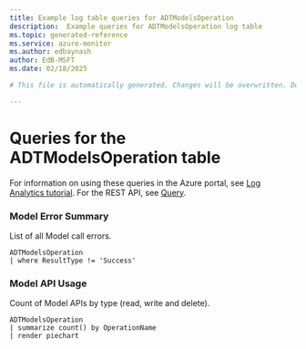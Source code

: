 ```yaml
---
title: Example log table queries for ADTModelsOperation
description:  Example queries for ADTModelsOperation log table
ms.topic: generated-reference
ms.service: azure-monitor
ms.author: edbaynash
author: EdB-MSFT
ms.date: 02/18/2025

# This file is automatically generated. Changes will be overwritten. Do not change this file directly. 

---
```


# Queries for the ADTModelsOperation table

For information on using these queries in the Azure portal, see [Log Analytics tutorial](/azure/azure-monitor/logs/log-analytics-tutorial). For the REST API, see [Query](/rest/api/loganalytics/query).


### Model Error Summary  


List of all Model call errors.  

```query
ADTModelsOperation
| where ResultType != 'Success'
```



### Model API Usage  


Count of Model APIs by type (read, write and delete).  

```query
ADTModelsOperation
| summarize count() by OperationName
| render piechart
```

